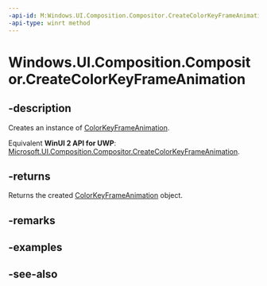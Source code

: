 ```yaml
---
-api-id: M:Windows.UI.Composition.Compositor.CreateColorKeyFrameAnimation
-api-type: winrt method
---
```


<!-- Method syntax
public Windows.UI.Composition.ColorKeyFrameAnimation CreateColorKeyFrameAnimation()
-->

# Windows.UI.Composition.Compositor.CreateColorKeyFrameAnimation

## -description
Creates an instance of [ColorKeyFrameAnimation](colorkeyframeanimation.md).

Equivalent **WinUI 2 API for UWP**: [Microsoft.UI.Composition.Compositor.CreateColorKeyFrameAnimation](/windows/winui/api/microsoft.ui.composition.compositor.createcolorkeyframeanimation).

## -returns
Returns the created [ColorKeyFrameAnimation](colorkeyframeanimation.md) object.

## -remarks

## -examples

## -see-also
